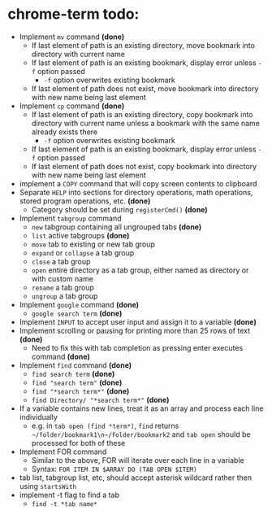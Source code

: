 # chrome-term todo:
 - Implement `mv` command **(done)**
    - If last element of path is an existing directory, move bookmark into directory with current name
    - If last element of path is an existing bookmark, display error unless `-f` option passed
        - `-f` option overwrites existing bookmark
    - If last element of path does not exist, move bookmark into directory with new name being last element
 - Implement `cp` command **(done)**
    - If last element of path is an existing directory, copy bookmark into directory with current name unless a bookmark with the same name already exists there
        - `-f` option overwrites existing bookmark
    - If last element of path is an existing bookmark, display error unless `-f` option passed
    - If last element of path does not exist, copy bookmark into directory with new name being last element
 - implement a `COPY` command that will copy screen contents to clipboard
 - Separate `HELP` into sections for directory operations, math operations, stored program operations, etc. **(done)**
    - Category should be set during `registerCmd()` **(done)**
 - Implement `tabgroup` command
    - `new` tabgroup containing all ungrouped tabs **(done)**
    - `list` active tabgroups **(done)**
    - `move` tab to existing or new tab group
    - `expand` or `collapse` a tab group
    - `close` a tab group
    - `open` entire directory as a tab group, either named as directory or with custom name
    - `rename` a tab group 
    - `ungroup` a tab group
 - Implement `google` command **(done)**
   - `google search term` **(done)**
 - Implement `INPUT` to accept user input and assign it to a variable **(done)**
 - Implement scrolling or pausing for printing more than 25 rows of text **(done)**
   - Need to fix this with tab completion as pressing enter executes command **(done)**
 - Implement `find` command **(done)**
   - `find search term` **(done)**
   - `find "search term"` **(done)**
   - `find "*search term*"` **(done)**
   - `find Directory/ "*search term*"` **(done)**
 - If a variable contains new lines, treat it as an array and process each line individually
   - e.g. in `tab open (find *term*)`, `find` returns `~/folder/bookmark1\n~/folder/bookmark2` and `tab open` should be processed for both of these
 - Implement FOR command
   - Similar to the above, FOR will iterate over each line in a variable
   - Syntax: `FOR ITEM IN $ARRAY DO (TAB OPEN $ITEM)`
 - tab list, tabgroup list, etc, should accept asterisk wildcard rather then using `startsWith`
 - implement -t flag to find a tab
   - `find -t *tab name*`